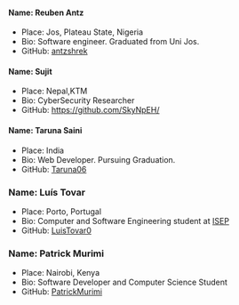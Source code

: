 #### Name: Reuben Antz

- Place: Jos, Plateau State, Nigeria
- Bio: Software engineer. Graduated from Uni Jos.
- GitHub: [antzshrek](https://github.com/antzshrek)

#### Name: Sujit

- Place: Nepal,KTM
- Bio: CyberSecurity Researcher
- GitHub: https://github.com/SkyNpEH/

#### Name: Taruna Saini

- Place: India
- Bio: Web Developer. Pursuing Graduation.
- GitHub: [Taruna06](https://github.com/Taruna06)

### Name: Luís Tovar

- Place: Porto, Portugal
- Bio: Computer and Software Engineering student at [ISEP](https://isep.ipp.pt)
- GitHub: [LuisTovar0](https://github.com/LuísTovar0)

### Name: Patrick Murimi

- Place: Nairobi, Kenya
- Bio: Software Developer and Computer Science Student
- GitHub: [PatrickMurimi](https://github.com/grand-rick001)
